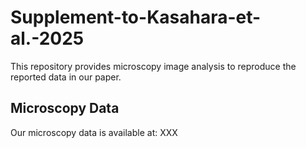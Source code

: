 # Supplement-to-Kasahara-et-al.-2025
This repository provides microscopy image analysis to reproduce the reported data in our paper. 

## Microscopy Data
Our microscopy data is available at:
XXX

## 

